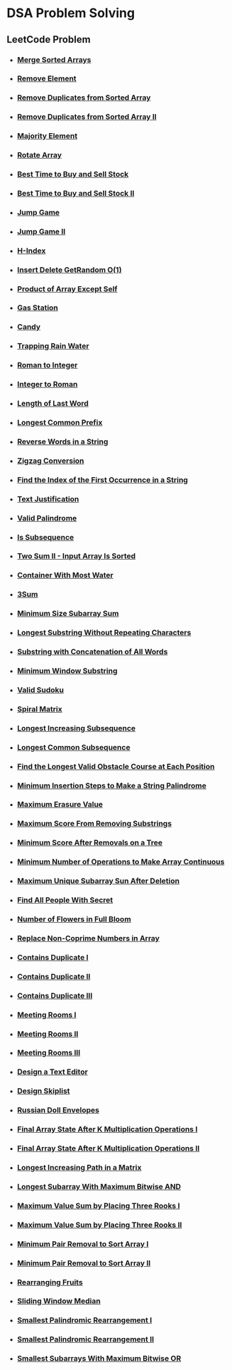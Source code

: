 # DSA Problem Solving

## LeetCode Problem

- ### [Merge Sorted Arrays](./LeetCode/MergeSortedArray.java)

- ### [Remove Element](./LeetCode/RemoveElement.java)

- ### [Remove Duplicates from Sorted Array](./LeetCode/RemoveDuplicatesFromSortedArray.java)

- ### [Remove Duplicates from Sorted Array II](./LeetCode/RemoveDuplicatesFromSortedArrayII.java)

- ### [Majority Element](./LeetCode/MajorityElement.java)

- ### [Rotate Array](./LeetCode/RotateArray.java)

- ### [Best Time to Buy and Sell Stock](./LeetCode/BestTimeToBuyAndSellStock.java)

- ### [Best Time to Buy and Sell Stock II](./LeetCode/BestTimeToBuyAndSellStockII.java)

- ### [Jump Game](./LeetCode/JumpGame.java)

- ### [Jump Game II](./LeetCode/JumpGameII.java)

- ### [H-Index](./LeetCode/HIndex.java)

- ### [Insert Delete GetRandom O(1)](./LeetCode/InsertDeleteGetRandomInConstantTime.java)

- ### [Product of Array Except Self](./LeetCode/ProductOfArrayExceptSelf.java)

- ### [Gas Station](./LeetCode/GasStation.java)

- ### [Candy](./LeetCode/Candy.java)

- ### [Trapping Rain Water](./LeetCode/TrappingRainWater.java)

- ### [Roman to Integer](./LeetCode/RomanToInteger.java)

- ### [Integer to Roman](./LeetCode/IntegerToRoman.java)

- ### [Length of Last Word](./LeetCode/LengthOfLastWord.java)

- ### [Longest Common Prefix](./LeetCode/LongestCommonPrefix.java)

- ### [Reverse Words in a String](./LeetCode/ReverseWordsInAString.java)

- ### [Zigzag Conversion](./LeetCode/ZigzagConversion.java)

- ### [Find the Index of the First Occurrence in a String](./LeetCode/FindTheIndexOfTheFirstOccurrenceInAString.java)

- ### [Text Justification](./LeetCode/TextJustification.java)

- ### [Valid Palindrome](./LeetCode/ValidPalindrome.java)

- ### [Is Subsequence](./LeetCode/IsSubsequence.java)

- ### [Two Sum II - Input Array Is Sorted](./LeetCode/TwoSumIIInputArrayIsSorted.java)

- ### [Container With Most Water](./LeetCode/ContainerWithMostWater.java)

- ### [3Sum](./LeetCode/ThreeSum.java)

- ### [Minimum Size Subarray Sum](./LeetCode/MinimumSizeSubarraySum.java)

- ### [Longest Substring Without Repeating Characters](./LeetCode/LongestSubstringWithoutRepeatingCharacters.java)

- ### [Substring with Concatenation of All Words](./LeetCode/SubstringWithConcatenationOfAllWords.java)

- ### [Minimum Window Substring](./LeetCode/MinimumWindowSubstring.java)

- ### [Valid Sudoku](./LeetCode/ValidSudoku.java)

- ### [Spiral Matrix](./LeetCode/SpiralMatrix.java)

- ### [Longest Increasing Subsequence](./LeetCode/LongestIncreasingSubsequence.java)

- ### [Longest Common Subsequence](./LeetCode/LongestCommonSubsequence.java)

- ### [Find the Longest Valid Obstacle Course at Each Position](./LeetCode/FindTheLongestValidObstacleCourseAtEachPosition.java)

- ### [Minimum Insertion Steps to Make a String Palindrome](./LeetCode/MinimumInsertionStepsToMakeAStringPalindrome.java)

- ### [Maximum Erasure Value](./LeetCode/MaximumErasureValue.java)

- ### [Maximum Score From Removing Substrings](./LeetCode/MaximumScoreFromRemovingSubstrings.java)

- ### [Minimum Score After Removals on a Tree](./LeetCode/MinimumScoreAfterRemovalsOnATree.java)

- ### [Minimum Number of Operations to Make Array Continuous](./LeetCode/MinimumNumberOfOperationToMakeArrayContinuous.java)

- ### [Maximum Unique Subarray Sun After Deletion](./LeetCode/MaximumUniquiSubarraySumAfterDeletion.java)

- ### [Find All People With Secret](./LeetCode/FindAllPeopleWithSecret.java)

- ### [Number of Flowers in Full Bloom](./LeetCode/NumberOfFlowersInFullBloom.java)

- ### [Replace Non-Coprime Numbers in Array](./LeetCode/ReplaceNonCoprimeNumbersinArray.java)

- ### [Contains Duplicate I](./LeetCode/ContainsDuplicateI.java)

- ### [Contains Duplicate II](./LeetCode/ContainsDuplicateII.java)

- ### [Contains Duplicate III](./LeetCode/ContainsDuplicateIII.java)

- ### [Meeting Rooms I](./LeetCode/MeetingRoomsI.java)

- ### [Meeting Rooms II](./LeetCode/MeetingRoomsII.java)

- ### [Meeting Rooms III](./LeetCode/MeetingRoomsIII.java)

- ### [Design a Text Editor](./LeetCode/DesignATextEditor.java)

- ### [Design Skiplist](./LeetCode/DesignSkiplist.java)

- ### [Russian Doll Envelopes](./LeetCode/RussianDollEnvelopes.java)

- ### [Final Array State After K Multiplication Operations I](./LeetCode/FinalArrayStateAfterKMultiplicationOperationsI.java)

- ### [Final Array State After K Multiplication Operations II](./LeetCode/FinalArrayStateArrayAfterKMultiplicationOperationsII.java)

- ### [Longest Increasing Path in a Matrix](./LeetCode/LongestIncreasingPathInAMatrix.java)

- ### [Longest Subarray With Maximum Bitwise AND](./LeetCode/LongestSubarrayWithMaximumBitwiseAND.java)

- ### [Maximum Value Sum by Placing Three Rooks I](./LeetCode/MaximumValueSumByPlacingThreeRooksI.java)

- ### [Maximum Value Sum by Placing Three Rooks II](./LeetCode/MaximumValueSumByPlacingThreeRooksII.java)

- ### [Minimum Pair Removal to Sort Array I](./LeetCode/MinimumPairRemovalToSortArrayI.java)

- ### [Minimum Pair Removal to Sort Array II](./LeetCode/MinimumPairRemovalToSortArrayII.java)

- ### [Rearranging Fruits](./LeetCode/RearrangingFruits.java)

- ### [Sliding Window Median](./LeetCode/SlidingWindowMedian.java)

- ### [Smallest Palindromic Rearrangement I](./LeetCode/SmallestPalindromicRearrangementI.java)

- ### [Smallest Palindromic Rearrangement II](./LeetCode/SmallestPalindromicRearrangementII.java)

- ### [Smallest Subarrays With Maximum Bitwise OR](./LeetCode/SmallestSubarraysWithMaximumBitwiseOR.java)
